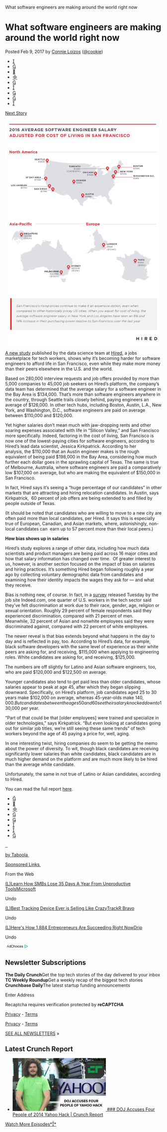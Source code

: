 What software engineers are making around the world right now

# What software engineers are making around the world right now

Posted Feb 9, 2017 by [Connie Loizos](https://techcrunch.com/author/connie-loizos/)  ([@cookie](https://twitter.com/cookie))

- [](https://techcrunch.com/2017/02/09/what-software-engineers-are-making-around-the-world-right-now/?ncid=rss&utm_source=feedburner&utm_medium=feed&utm_campaign=Feed%3A+Techcrunch+%28TechCrunch%29&utm_content=FaceBook&sr_share=facebook#comments)
- [](https://techcrunch.com/2017/02/09/what-software-engineers-are-making-around-the-world-right-now/?ncid=rss&utm_source=feedburner&utm_medium=feed&utm_campaign=Feed%3A+Techcrunch+%28TechCrunch%29&utm_content=FaceBook&sr_share=facebook#)
- [](http://twitter.com/share?via=techcrunch&url=http://tcrn.ch/2kMvee7&text=What%20software%20engineers%20are%20making%20around%20the%20world%20right%C2%A0now&hashtags=)
- [](https://www.linkedin.com/shareArticle?mini=true&url=https%3A%2F%2Ftechcrunch.com%2F2017%2F02%2F09%2Fwhat-software-engineers-are-making-around-the-world-right-now%2F&title=What%20software%20engineers%20are%20making%20around%20the%20world%20right%C2%A0now)
- [](https://plus.google.com/share?url=https://techcrunch.com/2017/02/09/what-software-engineers-are-making-around-the-world-right-now/)
- [](http://www.reddit.com/submit?url=https://techcrunch.com/2017/02/09/what-software-engineers-are-making-around-the-world-right-now/&title=What%20software%20engineers%20are%20making%20around%20the%20world%20right%C2%A0now)
- [](http://www.stumbleupon.com/badge/?url=https://techcrunch.com/2017/02/09/what-software-engineers-are-making-around-the-world-right-now/)
- [](https://techcrunch.com/2017/02/09/what-software-engineers-are-making-around-the-world-right-now/?ncid=rss&utm_source=feedburner&utm_medium=feed&utm_campaign=Feed%3A+Techcrunch+%28TechCrunch%29&utm_content=FaceBook&sr_share=facebookmailto:?subject=What%20software%20engineers%20are%20making%20around%20the%20world%20right%C2%A0now&body=Article:%20https://techcrunch.com/2017/02/09/what-software-engineers-are-making-around-the-world-right-now/)
- [](https://share.flipboard.com/bookmarklet/popout?v=2&title=What%20software%20engineers%20are%20making%20around%20the%20world%20right%C2%A0now&url=https://techcrunch.com/2017/02/09/what-software-engineers-are-making-around-the-world-right-now/)

[Next Story](https://techcrunch.com/2017/02/09/sap-brings-ai-and-integrated-analytics-in-latest-cloud-release/)

![cola-salaries.jpg](../_resources/47a41111eefcab44126a112b90473fbd.jpg)

[A new study](https://hired.com/state-of-salaries-2017) published by the data science team at [Hired](https://hired.com/), a jobs marketplace for tech workers, shows why it’s becoming harder for software engineers to afford life in San Francisco, even while they make more money than their peers elsewhere in the U.S. and the world.

Based on 280,000 interview requests and job offers provided by more than 5,000 companies to 45,000 job seekers on Hired’s platform, the company’s data team has determined that the average salary for a software engineer in the Bay Area is $134,000. That’s more than software engineers anywhere in the country, through Seattle trails closely behind, paying engineers an average of $126,000. In other tech hubs, including Boston, Austin, L.A., New York, and Washington, D.C., software engineers are paid on average between $110,000 and $120,000.

Yet higher salaries don’t mean much with jaw-dropping rents and other soaring expenses associated with life in “Silicon Valley,” and San Francisco more specifically. Indeed, factoring in the cost of living, San Francisco is now one of the lowest-paying cities for software engineers, according to Hired’s lead data scientist, Jessica Kirkpatrick. According to her analysis, the $110,000 that an Austin engineer makes is the rough equivalent of being paid $198,000 in the Bay Area, considering how much further each dollar goes in the sprawling capital of Texas. The same is true of Melbourne, Australia, where software engineers are paid a comparatively low $107,000 on average, but who are making the equivalent of $150,000 in San Francisco.

In fact, Hired says it’s seeing a “huge percentage of our candidates” in other markets that are attracting and hiring relocation candidates. In Austin, says Kirkpatrick,  60 percent of job offers are being extended to and filled by people outside of Texas.

(It should be noted that candidates who are willing to move to a new city are often paid more than local candidates, per Hired. It says this is especially true of European, Canadian, and Asian markets, where, astonishingly, non-local candidates can  earn up to 57 percent more than their local peers.)

**How bias shows up in salaries**

Hired’s study explores a range of other data, including how much data scientists and product managers are being paid across 16 major cities and how that salary information has changed over time.  Of greater interest to us, however, is another section focused on the impact of bias on salaries and hiring practices. It’s something Hired began following roughly a year ago by collecting voluntary demographic data from candidates and examining how their identity impacts the wages they ask for — and what they receive.

Bias is nothing new, of course. In fact, in a [survey](http://www.reuters.com/article/us-tech-diversity-idUSKBN15N03N) released Tuesday by the job site Indeed.com, one quarter of U.S. workers in the tech sector said they’ve felt discrimination at work due to their race, gender, age, religion or sexual orientation. Roughly 29 percent of female respondents said they experienced discrimination, compared with 21 percent of men. Meanwhile, 32 percent of Asian and nonwhite employees said they were discriminated against, compared with 22 percent of white employees.

The newer reveal is that bias extends beyond what happens in the day to day and is reflected in pay, too. According to Hired’s data, for example, black software developers with the same level of experience as their white peers are asking for, and receiving, $115,000 when applying to engineering roles. White candidates are asking for, and receiving, $125,000.

The numbers are off slightly for Latino and Asian software engineers, too, who are paid $120,000 and $122,500 on average.

Younger candidates also tend to get paid less than older candidates, whose salaries appear to peak at age 45, after which they began slipping downward. Specifically, on Hired’s platform, job candidates aged 25 to 30 years make $102,000 on average, whereas 45-year-olds make $140,000. But candidates between the ages 50 and 60 see their salary knocked down to $130,000 per year.

“Part of that could be that [older employees] were trained and specialize in older technologies,” says Kirkpatrick. “But even looking at candidates going out for similar job titles, we’re still seeing these same trends” of tech workers beyond the age of 45 paying a price for, well, aging.

In one interesting twist, hiring companies do seem to be getting the memo about the power of diversity. To wit, though black candidates are receiving significantly lower salaries than white candidates, black candidates are in much higher demand on the platform and are much more likely to be hired than the average white candidate.

Unfortunately, the same in not true of Latino or Asian candidates, according to Hired.

You can read the full report [here](https://hired.com/state-of-salaries-2017).

- [](https://techcrunch.com/2017/02/09/what-software-engineers-are-making-around-the-world-right-now/?ncid=rss&utm_source=feedburner&utm_medium=feed&utm_campaign=Feed%3A+Techcrunch+%28TechCrunch%29&utm_content=FaceBook&sr_share=facebook#)
- [](http://twitter.com/share?via=techcrunch&url=http://tcrn.ch/2kMvee7&text=What%20software%20engineers%20are%20making%20around%20the%20world%20right%C2%A0now&hashtags=)
- [](https://www.linkedin.com/shareArticle?mini=true&url=https%3A%2F%2Ftechcrunch.com%2F2017%2F02%2F09%2Fwhat-software-engineers-are-making-around-the-world-right-now%2F&title=What%20software%20engineers%20are%20making%20around%20the%20world%20right%C2%A0now)
- [](https://plus.google.com/share?url=https://techcrunch.com/2017/02/09/what-software-engineers-are-making-around-the-world-right-now/)
- [](http://www.stumbleupon.com/badge/?url=https://techcrunch.com/2017/02/09/what-software-engineers-are-making-around-the-world-right-now/)
- [](http://www.reddit.com/submit?url=https://techcrunch.com/2017/02/09/what-software-engineers-are-making-around-the-world-right-now/&title=What%20software%20engineers%20are%20making%20around%20the%20world%20right%C2%A0now)
- [](https://share.flipboard.com/bookmarklet/popout?v=2&title=What%20software%20engineers%20are%20making%20around%20the%20world%20right%C2%A0now&url=https://techcrunch.com/2017/02/09/what-software-engineers-are-making-around-the-world-right-now/)
- [](https://techcrunch.com/2017/02/09/what-software-engineers-are-making-around-the-world-right-now/?ncid=rss&utm_source=feedburner&utm_medium=feed&utm_campaign=Feed%3A+Techcrunch+%28TechCrunch%29&utm_content=FaceBook&sr_share=facebookmailto:?subject=What%20software%20engineers%20are%20making%20around%20the%20world%20right%C2%A0now&body=Article:%20https://techcrunch.com/2017/02/09/what-software-engineers-are-making-around-the-world-right-now/)

[  ](https://popup.taboola.com/en/?template=colorbox&utm_source=aol-techcrunch&utm_medium=referral&utm_content=thumbnails-a:Below%20Article%20Thumbnails:)

[by Taboola ](https://popup.taboola.com/en/?template=colorbox&utm_source=aol-techcrunch&utm_medium=referral&utm_content=thumbnails-a:Below%20Article%20Thumbnails:)

[Sponsored Links ](https://popup.taboola.com/en/?template=colorbox&utm_source=aol-techcrunch&utm_medium=referral&utm_content=thumbnails-a:Below%20Article%20Thumbnails:)

From the Web

[(L)](https://ad.atdmt.com/c/go;p=11087212293942;a=11087212294193;ev.a=1;idfa=;aaid=;idfa_lat=;aaid_lat=;cache=?utm_source=taboola&utm_medium=referral)[Learn How SMBs Lose 35 Days A Year From Unproductive ToolsMicrosoft](https://ad.atdmt.com/c/go;p=11087212293942;a=11087212294193;ev.a=1;idfa=;aaid=;idfa_lat=;aaid_lat=;cache=?utm_source=taboola&utm_medium=referral)

Undo

[(L)](http://trkwl.me/base.php?c=162&key=3f80a579bf1b747837921ebea1cd47d2&cp={campaign}&site=aol-techcrunch&thumb=http%3A%2F%2Fdailylifetech.com%2Fbanners%2Ftrackr%2Fv1%2F001.jpg&title=Best+Tracking+Device+Ever+is+Selling+Like+Crazy)[Best Tracking Device Ever is Selling Like CrazyTrackR Bravo](http://trkwl.me/base.php?c=162&key=3f80a579bf1b747837921ebea1cd47d2&cp={campaign}&site=aol-techcrunch&thumb=http%3A%2F%2Fdailylifetech.com%2Fbanners%2Ftrackr%2Fv1%2F001.jpg&title=Best+Tracking+Device+Ever+is+Selling+Like+Crazy)

Undo

[(L)](https://www.drip.co/entrepreneurship?utm_source=taboola&utm_medium=cpc&utm_campaign=Drip_Entrepreneurship_2017)[Here's How 1,884 Entrepreneurs Are Succeeding Right NowDrip](https://www.drip.co/entrepreneurship?utm_source=taboola&utm_medium=cpc&utm_campaign=Drip_Entrepreneurship_2017)

Undo

[![AdChoices](../_resources/eec84c9335d53d358f4b61c925c376e9.png)](http://adinfo.aol.com/)

## Newsletter Subscriptions

**The Daily Crunch**Get the top tech stories of the day delivered to your inbox
**TC Weekly Roundup**Get a weekly recap of the biggest tech stories
**Crunchbase Daily**The latest startup funding announcements

Enter Address

Recaptcha requires verification
protected by **reCAPTCHA**

[Privacy](https://www.google.com/intl/en/policies/privacy/) - [Terms](https://www.google.com/intl/en/policies/terms/)

[Privacy](https://www.google.com/intl/en/policies/privacy/) - [Terms](https://www.google.com/intl/en/policies/terms/)

[SEE ALL NEWSLETTERS](http://link.techcrunch.com/join/134/signup-all-newsletters&hash=e2426df9e6d563a11dc2f37bff61e253) »

## Latest Crunch Report

- [![DOJ Accuses Four People of 2014 Yahoo Hack | Crunch Report](../_resources/1bb9d9b23f87d46b44eff2a35215105d.jpg)  ### DOJ Accuses Four People of 2014 Yahoo Hack | Crunch Report](https://techcrunch.com/video/doj-accuses-four-people-of-2014-yahoo-hack-crunch-report/58c9c9594d969353312d5d9a/?ncid=rightrail_cr)

[Watch More Episodes**](https://techcrunch.com/video/crunchreport/?ncid=rightrail_crmore)